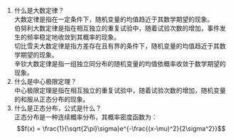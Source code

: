 1. 什么是大数定律？  
大数定律是指在一定条件下，随机变量的均值趋近于其数学期望的现象。  
伯努利大数定律是指在相互独立的重复试验中，随着试验次数的增加，事件发生的频率稳定地收敛到其概率的现象。  
切比雪夫大数定律是指方差存在且有界的条件下，随机变量的均值趋近于其数学期望的现象。  
辛钦大数定律是指一组独立同分布的随机变量的均值依概率收敛于数学期望的现象。
2. 什么是中心极限定理？  
中心极限定理是指在相互独立的重复试验中，随着试验次数的增加，随机变量的和服从正态分布的现象。
3. 什么是正态分布，公式是什么？  
正态分布是一种连续概率分布，其概率密度函数为：
$$f(x) = \frac{1}{\sqrt{2\pi}\sigma}e^{-\frac{(x-\mu)^2}{2\sigma^2}}$$